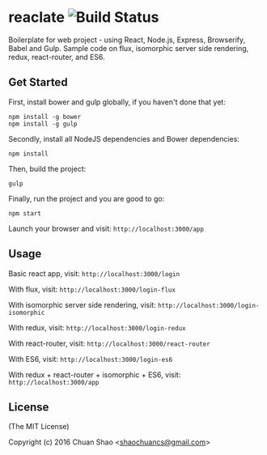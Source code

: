 # reaclate ![Build Status](https://travis-ci.org/shaochuancs/reaclate.svg?branch=master)
Boilerplate for web project - using React, Node.js, Express, Browserify, Babel and Gulp. Sample code on flux, isomorphic server side rendering, redux, react-router, and ES6.

## Get Started
First, install bower and gulp globally, if you haven't done that yet:

```
npm install -g bower
npm install -g gulp
```

Secondly, install all NodeJS dependencies and Bower dependencies:

```
npm install
```

Then, build the project:

```
gulp
```

Finally, run the project and you are good to go:

```
npm start
```

Launch your browser and visit: `http://localhost:3000/app`

## Usage

Basic react app, visit: `http://localhost:3000/login`

With flux, visit: `http://localhost:3000/login-flux`

With isomorphic server side rendering, visit: `http://localhost:3000/login-isomorphic`

With redux, visit: `http://localhost:3000/login-redux`

With react-router, visit: `http://localhost:3000/react-router`

With ES6, visit: `http://localhost:3000/login-es6`

With redux + react-router + isomorphic + ES6, visit: `http://localhost:3000/app`

## License

(The MIT License)

Copyright (c) 2016 Chuan Shao &lt;shaochuancs@gmail.com&gt;

